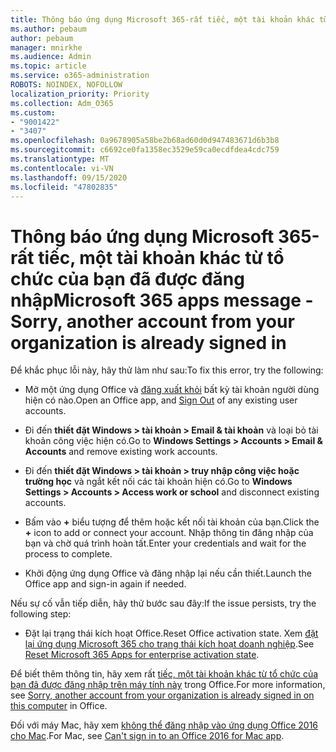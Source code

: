```yaml
---
title: Thông báo ứng dụng Microsoft 365-rất tiếc, một tài khoản khác từ tổ chức của bạn đã được đăng nhập
ms.author: pebaum
author: pebaum
manager: mnirkhe
ms.audience: Admin
ms.topic: article
ms.service: o365-administration
ROBOTS: NOINDEX, NOFOLLOW
localization_priority: Priority
ms.collection: Adm_O365
ms.custom:
- "9001422"
- "3407"
ms.openlocfilehash: 0a9678905a58be2b68ad60d0d947483671d6b3b8
ms.sourcegitcommit: c6692ce0fa1358ec3529e59ca0ecdfdea4cdc759
ms.translationtype: MT
ms.contentlocale: vi-VN
ms.lasthandoff: 09/15/2020
ms.locfileid: "47802835"
---
```

# <a name="microsoft-365-apps-message---sorry-another-account-from-your-organization-is-already-signed-in"></a><span data-ttu-id="031e9-102">Thông báo ứng dụng Microsoft 365-rất tiếc, một tài khoản khác từ tổ chức của bạn đã được đăng nhập</span><span class="sxs-lookup"><span data-stu-id="031e9-102">Microsoft 365 apps message - Sorry, another account from your organization is already signed in</span></span>

<span data-ttu-id="031e9-103">Để khắc phục lỗi này, hãy thử làm như sau:</span><span class="sxs-lookup"><span data-stu-id="031e9-103">To fix this error, try the following:</span></span>

- <span data-ttu-id="031e9-104">Mở một ứng dụng Office và [đăng xuất khỏi](https://support.office.com/article/sign-out-of-office-5a20dc11-47e9-4b6f-945d-478cb6d92071) bất kỳ tài khoản người dùng hiện có nào.</span><span class="sxs-lookup"><span data-stu-id="031e9-104">Open an Office app, and [Sign Out](https://support.office.com/article/sign-out-of-office-5a20dc11-47e9-4b6f-945d-478cb6d92071) of any existing user accounts.</span></span>

- <span data-ttu-id="031e9-105">Đi đến **thiết đặt Windows > tài khoản > Email & tài khoản** và loại bỏ tài khoản công việc hiện có.</span><span class="sxs-lookup"><span data-stu-id="031e9-105">Go to **Windows Settings > Accounts > Email & Accounts** and remove existing work accounts.</span></span>

- <span data-ttu-id="031e9-106">Đi đến **thiết đặt Windows > tài khoản > truy nhập công việc hoặc trường học** và ngắt kết nối các tài khoản hiện có.</span><span class="sxs-lookup"><span data-stu-id="031e9-106">Go to **Windows Settings > Accounts > Access work or school** and disconnect existing accounts.</span></span> 

- <span data-ttu-id="031e9-107">Bấm vào **+** biểu tượng để thêm hoặc kết nối tài khoản của bạn.</span><span class="sxs-lookup"><span data-stu-id="031e9-107">Click the **+** icon to add or connect your account.</span></span> <span data-ttu-id="031e9-108">Nhập thông tin đăng nhập của bạn và chờ quá trình hoàn tất.</span><span class="sxs-lookup"><span data-stu-id="031e9-108">Enter your credentials and wait for the process to complete.</span></span>

- <span data-ttu-id="031e9-109">Khởi động ứng dụng Office và đăng nhập lại nếu cần thiết.</span><span class="sxs-lookup"><span data-stu-id="031e9-109">Launch the Office app and sign-in again if needed.</span></span> 

<span data-ttu-id="031e9-110">Nếu sự cố vẫn tiếp diễn, hãy thử bước sau đây:</span><span class="sxs-lookup"><span data-stu-id="031e9-110">If the issue persists, try the following step:</span></span> 

- <span data-ttu-id="031e9-111">Đặt lại trạng thái kích hoạt Office.</span><span class="sxs-lookup"><span data-stu-id="031e9-111">Reset Office activation state.</span></span> <span data-ttu-id="031e9-112">Xem [đặt lại ứng dụng Microsoft 365 cho trạng thái kích hoạt doanh nghiệp](https://docs.microsoft.com/office365/troubleshoot/activation/reset-office-365-proplus-activation-state).</span><span class="sxs-lookup"><span data-stu-id="031e9-112">See [Reset Microsoft 365 Apps for enterprise activation state](https://docs.microsoft.com/office365/troubleshoot/activation/reset-office-365-proplus-activation-state).</span></span>

<span data-ttu-id="031e9-113">Để biết thêm thông tin, hãy xem rất [tiếc, một tài khoản khác từ tổ chức của bạn đã được đăng nhập trên máy tính này](https://docs.microsoft.com/office/troubleshoot/error-messages/another-account-already-signed-in) trong Office.</span><span class="sxs-lookup"><span data-stu-id="031e9-113">For more information, see [Sorry, another account from your organization is already signed in on this computer](https://docs.microsoft.com/office/troubleshoot/error-messages/another-account-already-signed-in) in Office.</span></span>

<span data-ttu-id="031e9-114">Đối với máy Mac, hãy xem [không thể đăng nhập vào ứng dụng Office 2016 cho Mac](https://docs.microsoft.com/office365/troubleshoot/authentication/sign-in-to-office-2016-for-mac-fail).</span><span class="sxs-lookup"><span data-stu-id="031e9-114">For Mac, see [Can't sign in to an Office 2016 for Mac app](https://docs.microsoft.com/office365/troubleshoot/authentication/sign-in-to-office-2016-for-mac-fail).</span></span>
